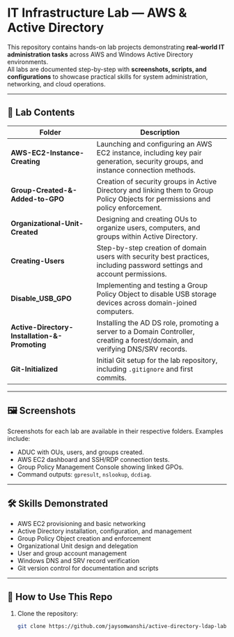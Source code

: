 # IT Infrastructure Lab — AWS & Active Directory

This repository contains hands-on lab projects demonstrating **real-world IT administration tasks** across AWS and Windows Active Directory environments.  
All labs are documented step-by-step with **screenshots, scripts, and configurations** to showcase practical skills for system administration, networking, and cloud operations.

---

## 📂 Lab Contents

| Folder | Description |
|--------|-------------|
| **AWS-EC2-Instance-Creating** | Launching and configuring an AWS EC2 instance, including key pair generation, security groups, and instance connection methods. |
| **Group-Created-&-Added-to-GPO** | Creation of security groups in Active Directory and linking them to Group Policy Objects for permissions and policy enforcement. |
| **Organizational-Unit-Created** | Designing and creating OUs to organize users, computers, and groups within Active Directory. |
| **Creating-Users** | Step-by-step creation of domain users with security best practices, including password settings and account permissions. |
| **Disable_USB_GPO** | Implementing and testing a Group Policy Object to disable USB storage devices across domain-joined computers. |
| **Active-Directory-Installation-&-Promoting** | Installing the AD DS role, promoting a server to a Domain Controller, creating a forest/domain, and verifying DNS/SRV records. |
| **Git-Initialized** | Initial Git setup for the lab repository, including `.gitignore` and first commits. |

---

## 🖼️ Screenshots
Screenshots for each lab are available in their respective folders. Examples include:
- ADUC with OUs, users, and groups created.
- AWS EC2 dashboard and SSH/RDP connection tests.
- Group Policy Management Console showing linked GPOs.
- Command outputs: `gpresult`, `nslookup`, `dcdiag`.

---

## 🛠️ Skills Demonstrated
- AWS EC2 provisioning and basic networking
- Active Directory installation, configuration, and management
- Group Policy Object creation and enforcement
- Organizational Unit design and delegation
- User and group account management
- Windows DNS and SRV record verification
- Git version control for documentation and scripts

---

## 🚀 How to Use This Repo
1. Clone the repository:
   ```bash
   git clone https://github.com/jaysomwanshi/active-directory-ldap-lab.git
